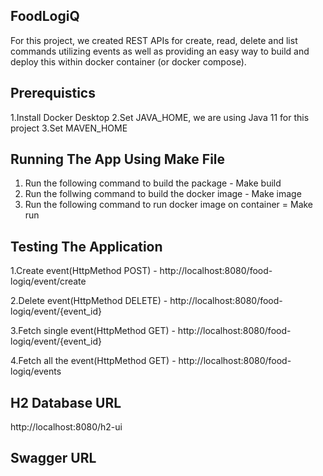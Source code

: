 ## FoodLogiQ
For this project, we created REST APIs for create, read, delete and list commands utilizing events as well as providing an
easy way to build and deploy this within docker container (or docker compose).

## Prerequistics
1.Install Docker Desktop
2.Set JAVA_HOME, we are using Java 11 for this project
3.Set MAVEN_HOME 

## Running The App Using Make File
1. Run the following command to build the package - Make build
2. Run the follwing command to build the docker image - Make image
3. Run the following command to run docker image on container = Make run

## Testing The Application
1.Create event(HttpMethod POST) - http://localhost:8080/food-logiq/event/create

2.Delete event(HttpMethod DELETE) - http://localhost:8080/food-logiq/event/{event_id}

3.Fetch single event(HttpMethod GET) - http://localhost:8080/food-logiq/event/{event_id}

4.Fetch all the event(HttpMethod GET) - http://localhost:8080/food-logiq/events

## H2 Database URL
http://localhost:8080/h2-ui

## Swagger URL



